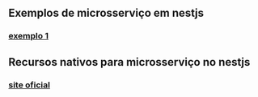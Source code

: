 ## Exemplos de microsserviço em nestjs
### [exemplo 1](https://medium.com/widle-studio/mastering-microservices-in-nest-js-eb143a6b9639)


## Recursos nativos para microsserviço no nestjs
### [site oficial](https://docs.nestjs.com/microservices/basics)
